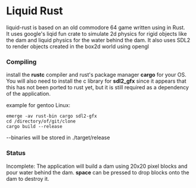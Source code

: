 # Liquid Rust
liquid-rust is based on an old commodore 64 game written using in Rust.  
It uses google's liqid fun crate to simulate 2d physics for rigid objects like 
the dam and liquid physics for the water behind the dam.  It also uses SDL2 to 
render objects created in the box2d world using opengl
### Compiling
install the **rustc** compiler and rust's package manager **cargo** for your OS.
You will also need to install the c library for **sdl2_gfx** since it appears
that this has not been ported to rust yet, but it is still required as a dependency
of the application.

example for gentoo Linux:
```shell
emerge -av rust-bin cargo sdl2-gfx
cd /directory/of/git/clone
cargo build --release
```

--binaries will be stored in ./target/release 
### Status
Incomplete: The application will build a dam using 20x20 pixel blocks and pour
water behind the dam.  **space** can be pressed to drop blocks onto the dam to 
destroy it.
